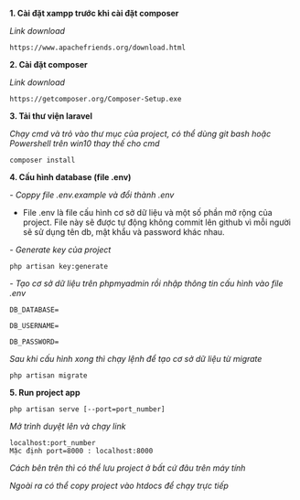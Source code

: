**1. Cài đặt xampp trước khi cài đặt composer**

_Link download_

    https://www.apachefriends.org/download.html

**2. Cài đặt composer**

_Link download_

    https://getcomposer.org/Composer-Setup.exe

**3. Tải thư viện laravel**

_Chạy cmd và trỏ vào thư mục của project, có thể dùng git bash hoặc Powershell trên win10 thay thế cho cmd_

    composer install

**4. Cấu hình database (file .env)**

_- Coppy file .env.example và đổi thành .env_

- File .env là file cấu hình cơ sở dữ liệu và một số phần mở rộng của project. File này sẽ được tự động không commit lên github vì mỗi người sẽ sử dụng tên db, mật khẩu và password khác nhau.

_- Generate key của project_

    php artisan key:generate

_- Tạo cơ sở dữ liệu trên phpmyadmin rồi nhập thông tin cấu hình vào file .env_

    DB_DATABASE=

    DB_USERNAME=

    DB_PASSWORD=

_Sau khi cấu hình xong thì chạy lệnh để tạo cơ sở dữ liệu từ migrate_

    php artisan migrate

**5. Run project app**

    php artisan serve [--port=port_number]

_Mở trình duyệt lên và chạy link_

    localhost:port_number 
    Mặc định port=8000 : localhost:8000

_Cách bên trên thì có thể lưu project ở bất cứ đâu trên máy tính_ 

_Ngoài ra có thể copy project vào htdocs để chạy trực tiếp_




